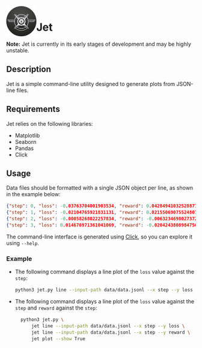 <img align="left" width="80px" src="https://github.com/f14-bertolotti/jet/blob/main/images/jet.png?raw=true" />

# Jet

**Note:** Jet is currently in its early stages of development and may be highly unstable.

## Description

Jet is a simple command-line utility designed to generate plots from JSON-line files.

## Requirements

Jet relies on the following libraries:
- Matplotlib
- Seaborn
- Pandas
- Click

## Usage

Data files should be formatted with a single JSON object per line, as shown in the example below:

```json
{"step": 0, "loss": -0.03763704001903534, "reward": 0.04284941032528877}
{"step": 1, "loss": -0.02104765921831131, "reward": 0.02155069075524807}
{"step": 2, "loss": -0.00058268022257834, "reward": -0.0063234698027372}
{"step": 3, "loss": 0.014676971361041069, "reward": -0.0204243808984756}
```

The command-line interface is generated using [Click](https://click.palletsprojects.com/en/8.1.x/), so you can explore it using `--help`.

### Example

- The following command displays a line plot of the `loss` value against the `step`:
  
  ```bash
  python3 jet.py line --input-path data/data.jsonl --x step --y loss jet plot --show True
  ```

- The following command displays a line plot of the `loss` value against the `step` and `reward` against the `step`:
  
  ```bash
    python3 jet.py \
        jet line --input-path data/data.jsonl --x step --y loss \
        jet line --input-path data/data.jsonl --x step --y reward \
        jet plot --show True
  ```
